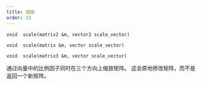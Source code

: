 ```yaml
---
title: 缩放
order: 23
---
```

`void  scale(matrix2 &m, vector2 scale_vector)`

`void  scale(matrix &m, vector scale_vector)`

`void  scale(matrix3 &m, vector scale_vector)`

通过向量中的比例因子同时在三个方向上缩放矩阵。
这会原地修改矩阵，而不是返回一个新矩阵。